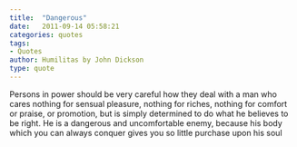 ```yaml
---
title:  "Dangerous"
date:   2011-09-14 05:58:21
categories: quotes
tags:
- Quotes
author: Humilitas by John Dickson
type: quote
---
```


Persons in power should be very careful how they deal with a man who cares nothing for sensual pleasure, nothing for riches, nothing for comfort or praise, or promotion, but is simply determined to do what he believes to be right. He is a dangerous and uncomfortable enemy, because his body which you can always conquer gives you so little purchase upon his soul